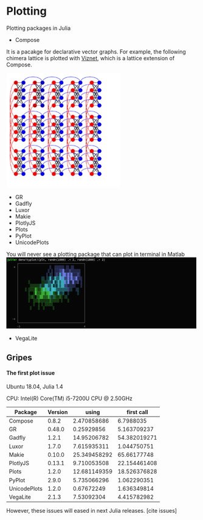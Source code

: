# Plotting

Plotting packages in Julia

* Compose

It is a pacakge for declarative vector graphs. For example, the following chimera lattice is plotted with [Viznet](https://github.com/GiggleLiu/Viznet.jl), which is a lattice extension of Compose.

<img src="images/chimera.svg" width=300px/>

* GR
* Gadfly
* Luxor
* Makie
* PlotlyJS
* Plots
* PyPlot
* UnicodePlots

You will never see a plotting package that can plot in terminal in Matlab
<img src="images/unicodeplot.png" width=500px/>

* VegaLite

## Gripes

#### The first plot issue

Ubuntu 18.04, Julia 1.4 

CPU: Intel(R) Core(TM) i5-7200U CPU @ 2.50GHz

| Package | Version | using | first call |
| ----- | ----- | ----- | ----- |
| Compose | 0.8.2 | 2.470858686 | 6.7988035 |
| GR | 0.48.0 | 0.25929856 | 5.163709237 |
| Gadfly | 1.2.1 | 14.95206782 | 54.382019271 |
| Luxor | 1.7.0 | 7.615935311 | 1.044750751 |
| Makie | 0.10.0 | 25.349458292 | 65.66177748 |
| PlotlyJS | 0.13.1 | 9.710053508 | 22.154461408 |
| Plots | 1.2.0 | 12.681149359 | 18.526376828 |
| PyPlot | 2.9.0 | 5.735066296 | 1.062290351 |
| UnicodePlots | 1.2.0 | 0.67672249 | 1.636349814 |
| VegaLite | 2.1.3 | 7.53092304 | 4.415782982 |

However, these issues will eased in next Julia releases.
[cite issues]
